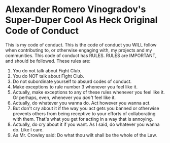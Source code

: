 # Alexander Romero Vinogradov's Super-Duper Cool As Heck Original Code of Conduct

This is my code of conduct. This is the code of conduct you WILL follow when contributing to, or otherwise engaging with, my projects and my communities. This code of conduct has RULES. RULES are IMPORTANT, and should be followed. These rules are:

1. You do not talk about Fight Club.
2. You do NOT talk about Fight Club.
3. Do not subordinate yourself to absurd codes of conduct.
4. Make exceptions to rule number 3 whenever you feel like it.
5. Actually, make exceptions to any of these rules whenever you feel like it. Or perhaps, even, whenever you *don't* feel like it.
6. Actually, do whatever you wanna do. Act however you wanna act.
7. But don't cry about it if the way you act gets you banned or otherwise prevents others from being receptive to your efforts of collaborating with them. That's what you get for acting in a way that is annoying.
8. Actually, do cry about it if you want. As I said, do whatever you wanna do. Like I care.
9. As Mr. Crowley said: Do what thou wilt shall be the whole of the Law.
